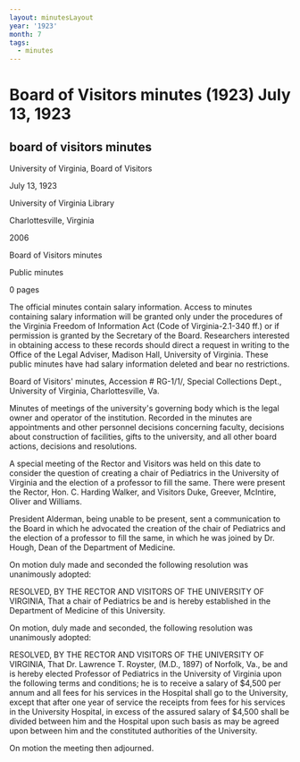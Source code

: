 ```yaml
---
layout: minutesLayout
year: '1923'
month: 7
tags:
  - minutes
---
```

Board of Visitors minutes (1923) July 13, 1923
==============================================

board of visitors minutes
-------------------------

University of Virginia, Board of Visitors

July 13, 1923

University of Virginia Library

Charlottesville, Virginia

2006

Board of Visitors minutes

Public minutes

0 pages

The official minutes contain salary information. Access to minutes containing salary information will be granted only under the procedures of the Virginia Freedom of Information Act (Code of Virginia-2.1-340 ff.) or if permission is granted by the Secretary of the Board. Researchers interested in obtaining access to these records should direct a request in writing to the Office of the Legal Adviser, Madison Hall, University of Virginia. These public minutes have had salary information deleted and bear no restrictions.

Board of Visitors' minutes, Accession # RG-1/1/, Special Collections Dept., University of Virginia, Charlottesville, Va.

Minutes of meetings of the university's governing body which is the legal owner and operator of the institution. Recorded in the minutes are appointments and other personnel decisions concerning faculty, decisions about construction of facilities, gifts to the university, and all other board actions, decisions and resolutions.

A special meeting of the Rector and Visitors was held on this date to consider the question of creating a chair of Pediatrics in the University of Virginia and the election of a professor to fill the same. There were present the Rector, Hon. C. Harding Walker, and Visitors Duke, Greever, McIntire, Oliver and Williams.

President Alderman, being unable to be present, sent a communication to the Board in which he advocated the creation of the chair of Pediatrics and the election of a professor to fill the same, in which he was joined by Dr. Hough, Dean of the Department of Medicine.

On motion duly made and seconded the following resolution was unanimously adopted:

RESOLVED, BY THE RECTOR AND VISITORS OF THE UNIVERSITY OF VIRGINIA, That a chair of Pediatrics be and is hereby established in the Department of Medicine of this University.

On motion, duly made and seconded, the following resolution was unanimously adopted:

RESOLVED, BY THE RECTOR AND VISITORS OF THE UNIVERSITY OF VIRGINIA, That Dr. Lawrence T. Royster, (M.D., 1897) of Norfolk, Va., be and is hereby elected Professor of Pediatrics in the University of Virginia upon the following terms and conditions; he is to receive a salary of $4,500 per annum and all fees for his services in the Hospital shall go to the University, except that after one year of service the receipts from fees for his services in the University Hospital, in excess of the assured salary of $4,500 shall be divided between him and the Hospital upon such basis as may be agreed upon between him and the constituted authorities of the University.

On motion the meeting then adjourned.
